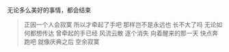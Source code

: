 无论多么美好的事情，都会结束

> 正因一个人会寂寞
所以才牵起了手吧
那样岂不是永远也
长不大了吗
无论如何都想传达
曾牵起的手已经
风流云散
逐个消失
向着醒来的那一天
快点奔跑吧
就像庆典之后
空余寂寞













































































































